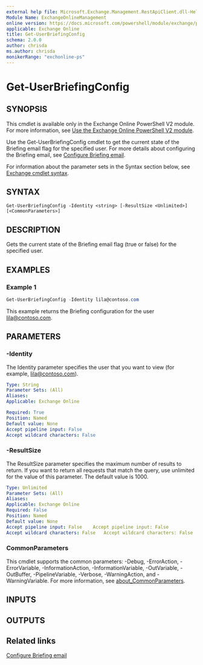 ```yaml
---
external help file: Microsoft.Exchange.Management.RestApiClient.dll-Help.xml
Module Name: ExchangeOnlineManagement
online version: https://docs.microsoft.com/powershell/module/exchange/powershell-v2-module/get-userbriefingconfig
applicable: Exchange Online
title: Get-UserBriefingConfig
schema: 2.0.0
author: chrisda
ms.author: chrisda
monikerRange: "exchonline-ps"
---
```


# Get-UserBriefingConfig

## SYNOPSIS
This cmdlet is available only in the Exchange Online PowerShell V2 module. For more information, see [Use the Exchange Online PowerShell V2 module](https://docs.microsoft.com/powershell/exchange/exchange-online/exchange-online-powershell-v2/exchange-online-powershell-v2).

Use the Get-UserBriefingConfig cmdlet to get the current state of the Briefing email flag for the specified user. For more details about configuring the Briefing email, see [Configure Briefing email](https://docs.microsoft.com/Briefing/be-admin).

For information about the parameter sets in the Syntax section below, see [Exchange cmdlet syntax](https://docs.microsoft.com/powershell/exchange/exchange-server/exchange-cmdlet-syntax).

## SYNTAX

```
Get-UserBriefingConfig -Identity <string> [-ResultSize <Unlimited>] [<CommonParameters>]
```

## DESCRIPTION
Gets the current state of the Briefing email flag (true or false) for the specified user.

## EXAMPLES

### Example 1
```powershell
Get-UserBriefingConfig -Identity lila@contoso.com
```

This example returns the Briefing configuration for the user lila@contoso.com.

## PARAMETERS

### -Identity
The Identity parameter specifies the user that you want to view (for example, lila@contoso.com).

```yaml
Type: String
Parameter Sets: (All)
Aliases:
Applicable: Exchange Online

Required: True
Position: Named
Default value: None
Accept pipeline input: False
Accept wildcard characters: False
```

### -ResultSize	
The ResultSize parameter specifies the maximum number of results to return. If you want to return all requests that match the query, use unlimited for the value of this parameter. The default value is 1000.	

```yaml	
Type: Unlimited	
Parameter Sets: (All)	
Aliases:	
Applicable: Exchange Online	
Required: False	
Position: Named	
Default value: None	
Accept pipeline input: False	Accept pipeline input: False
Accept wildcard characters: False	Accept wildcard characters: False
```

### CommonParameters	
This cmdlet supports the common parameters: -Debug, -ErrorAction, -ErrorVariable, -InformationAction, -InformationVariable, -OutVariable, -OutBuffer, -PipelineVariable, -Verbose, -WarningAction, and -WarningVariable. For more information, see [about_CommonParameters](https://go.microsoft.com/fwlink/p/?LinkID=113216).

## INPUTS

###  

## OUTPUTS

###  

## Related links

[Configure Briefing email](https://docs.microsoft.com/Briefing/be-admin)
